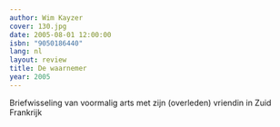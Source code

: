 ```yaml
---
author: Wim Kayzer
cover: 130.jpg
date: 2005-08-01 12:00:00
isbn: "9050186440"
lang: nl
layout: review
title: De waarnemer
year: 2005
---
```


Briefwisseling van voormalig arts met zijn (overleden) vriendin in Zuid Frankrijk
